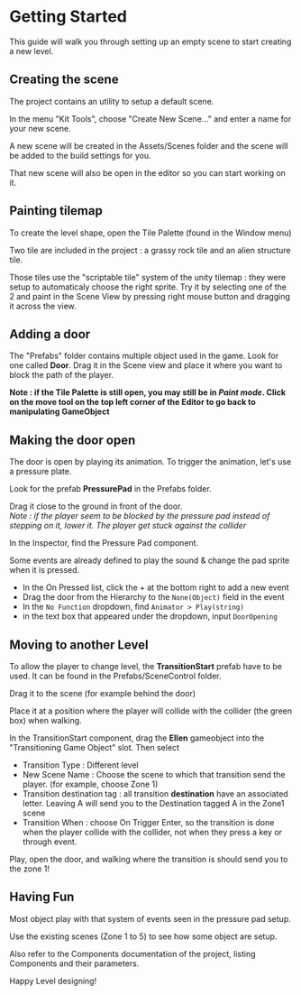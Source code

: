 Getting Started
===============

This guide will walk you through setting up an empty scene to start creating a
new level.

## Creating the scene

The project contains an utility to setup a default scene.

In the menu "Kit Tools", choose "Create New Scene..." and enter a name for your
new scene.

A new scene will be created in the Assets/Scenes folder and the scene will be
added to the build settings for you.

That new scene will also be open in the editor so you can start working on it.

## Painting tilemap

To create the level shape, open the Tile Palette (found in the Window menu)

Two tile are included in the project : a grassy rock tile and an alien structure
tile.

Those tiles use the "scriptable tile" system of the unity tilemap : they were
setup to automaticaly choose the right sprite. Try it by selecting one of the
2 and paint in the Scene View by pressing right mouse button and dragging it
across the view.

## Adding a door

The "Prefabs" folder contains multiple object used in the game. Look for one
called **Door**. Drag it in the Scene view and place it where you want to block
the path of the player.

**Note : if the Tile Palette is still open, you may still be in _Paint mode_.
Click on the move tool on the top left corner of the Editor to go back to
manipulating GameObject**

## Making the door open

The door is open by playing its animation. To trigger the animation, let's use
a pressure plate.

Look for the prefab **PressurePad** in the Prefabs folder.

Drag it close to the ground in front of the door.
<br/>*Note : if the player seem to be blocked by the pressure pad instead of stepping
on it, lower it. The player get stuck against the collider*

In the Inspector, find the Pressure Pad component.

Some events are already defined to play the sound & change the pad sprite when
it is pressed.

- In the On Pressed list, click the + at the bottom right to add a new event
- Drag the door from the Hierarchy to the `None(Object)` field in the event
- In the `No Function` dropdown, find `Animator > Play(string)`
- in the text box that appeared under the dropdown, input `DoorOpening`

## Moving to another Level

To allow the player to change level, the **TransitionStart** prefab have to be
used. It can be found in the Prefabs/SceneControl folder.

Drag it to the scene (for example behind the door)

Place it at a position where the player will collide with the collider (the
  green box) when walking.

In the TransitionStart component, drag the **Ellen** gameobject into the
"Transitioning Game Object" slot. Then select

- Transition Type : Different level
- New Scene Name : Choose the scene to which that transition send the player.
(for example, choose Zone 1)
- Transition destination tag : all transition **destination** have an associated
letter. Leaving A will send you to the Destination tagged A in the Zone1 scene
- Transition When : choose On Trigger Enter, so the transition is done when the
player collide with the collider, not when they press a key or through event.

Play, open the door, and walking where the transition is should send you to the
zone 1!


## Having Fun

Most object play with that system of events seen in the pressure pad setup.

Use the existing scenes (Zone 1 to 5) to see how some object are setup.

Also refer to the Components documentation of the project, listing Components
and their parameters.

Happy Level designing!
